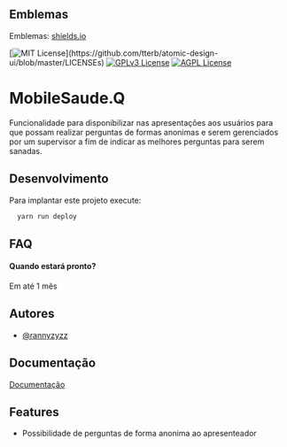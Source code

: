 
## Emblemas

Emblemas: [shields.io](https://shields.io/)

[![MIT License](https://img.shields.io/apm/l/atomic-design-ui.svg?)](https://github.com/tterb/atomic-design-ui/blob/master/LICENSEs)
[![GPLv3 License](https://img.shields.io/badge/License-GPL%20v3-yellow.svg)](https://opensource.org/licenses/)
[![AGPL License](https://img.shields.io/badge/license-AGPL-blue.svg)](http://www.gnu.org/licenses/agpl-3.0)

  
# MobileSaude.Q

Funcionalidade para disponibilizar nas apresentações aos usuários para que possam realizar perguntas de formas anonimas e serem gerenciados por um supervisor a fim de indicar as melhores perguntas para serem sanadas.


## Desenvolvimento

Para implantar este projeto execute:

```bash
  yarn run deploy
```

  
## FAQ

#### Quando estará pronto?

Em até 1 mês



  
## Autores

- [@rannyzyzz](https://github.com/RannyZyzz)

  
## Documentação

[Documentação](https://linktodocumentation)

  
## Features

- Possibilidade de perguntas de forma anonima ao apresenteador

  